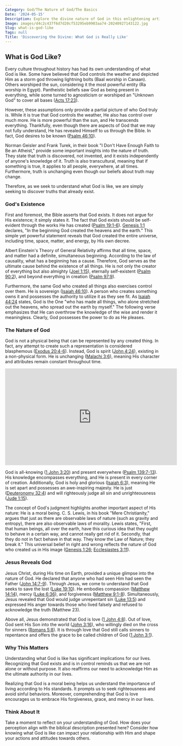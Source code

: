 ```yaml
---
Category: God/The Nature of God/The Basics
Date: '2024-05-15'
Description: Explore the divine nature of God in this enlightening article, delving into attributes, characteristics, and perceptions of the Almighty. Uncover insights into what God is like.
Image: images/d4c2c437f6d7d20cf53295eb9903aa74-20240927143122.jpg
Slug: what-is-god-like
Tags: null
Title: 'Discovering the Divine: What God is Really Like'
---
```


## What is God Like?

Every culture throughout history has had its own understanding of what God is like. Some have believed that God controls the weather and depicted Him as a storm god throwing lightning bolts (Baal worship in Canaan). Others worshiped the sun, considering it the most powerful entity (Ra worship in Egypt). Pantheistic beliefs saw God as being present in everything, while some turned to agnosticism or worshiped an "Unknown God" to cover all bases ([Acts 17:23](https://www.bibleref.com/Acts/17/Acts-17-23.html)).

However, these assumptions only provide a partial picture of who God truly is. While it is true that God controls the weather, He also has control over much more. He is more powerful than the sun, and He transcends everything. Thankfully, even though there are aspects of God that we may not fully understand, He has revealed Himself to us through the Bible. In fact, God desires to be known ([Psalm 46:10](https://www.bibleref.com/Psalm/46/Psalm-46-10.html)).

Norman Geisler and Frank Turek, in their book "I Don't Have Enough Faith to Be an Atheist," provide some important insights into the nature of truth. They state that truth is discovered, not invented, and it exists independently of anyone's knowledge of it. Truth is also transcultural, meaning that if something is true, it applies to all people, everywhere, at all times. Furthermore, truth is unchanging even though our beliefs about truth may change.

Therefore, as we seek to understand what God is like, we are simply seeking to discover truths that already exist.

### God's Existence

First and foremost, the Bible asserts that God exists. It does not argue for His existence; it simply states it. The fact that God exists should be self-evident through the works He has created ([Psalm 19:1-6](https://www.bibleref.com/Psalm/19/Psalm-19-1.html)). [Genesis 1:1](https://www.bibleref.com/Genesis/1/Genesis-1-1.html) declares, "In the beginning God created the heavens and the earth." This simple yet powerful statement reveals that God created the entire universe, including time, space, matter, and energy, by His own decree.

Albert Einstein's Theory of General Relativity affirms that all time, space, and matter had a definite, simultaneous beginning. According to the law of causality, what has a beginning has a cause. Therefore, God serves as the ultimate cause behind the existence of all things. He is not only the creator of everything but also almighty ([Joel 1:15](https://www.bibleref.com/Joel/1/Joel-1-15.html)), eternally self-existent ([Psalm 90:2](https://www.bibleref.com/Psalm/90/Psalm-90-2.html)), and beyond everything in creation ([Psalm 97:9](https://www.bibleref.com/Psalm/97/Psalm-97-9.html)).

Furthermore, the same God who created all things also exercises control over them. He is sovereign ([Isaiah 46:10](https://www.bibleref.com/Isaiah/46/Isaiah-46-10.html)). A person who creates something owns it and possesses the authority to utilize it as they see fit. As [Isaiah 44:24](https://www.bibleref.com/Isaiah/44/Isaiah-44-24.html) states, God is the One "who has made all things, who alone stretched out the heavens, who spread out the earth by myself." The following verse emphasizes that He can overthrow the knowledge of the wise and render it meaningless. Clearly, God possesses the power to do as He pleases.

### The Nature of God

God is not a physical being that can be represented by any created thing. In fact, any attempt to create such a representation is considered blasphemous ([Exodus 20:4-6](https://www.bibleref.com/Exodus/20/Exodus-20-4.html)). Instead, God is spirit ([John 4:24](https://www.bibleref.com/John/4/John-4-24.html)), existing in a non-physical form. He is unchanging ([Malachi 3:6](https://www.bibleref.com/Malachi/3/Malachi-3-6.html)), meaning His character and attributes remain constant throughout time.


<iframe width="560" height="315" src="https://www.youtube.com/embed/gs_gY1K1AMU" frameborder="0" allow="autoplay; encrypted-media" allowfullscreen></iframe>


God is all-knowing ([1 John 3:20](https://www.bibleref.com/1-John/3/1-John-3-20.html)) and present everywhere ([Psalm 139:7-13](https://www.bibleref.com/Psalm/139/Psalm-139-7.html)). His knowledge encompasses everything, and He is present in every corner of creation. Additionally, God is holy and glorious ([Isaiah 6:3](https://www.bibleref.com/Isaiah/6/Isaiah-6-3.html)), meaning He is set apart and possesses an awe-inspiring majesty. He is just ([Deuteronomy 32:4](https://www.bibleref.com/Deuteronomy/32/Deuteronomy-32-4.html)) and will righteously judge all sin and unrighteousness ([Jude 1:15](https://www.bibleref.com/Jude/1/Jude-1-15.html)).

The concept of God's judgment highlights another important aspect of His nature: He is a moral being. C. S. Lewis, in his book "Mere Christianity," argues that just as there are observable laws of nature (such as gravity and entropy), there are also observable laws of morality. Lewis states, "First, that human beings, all over the earth, have this curious idea that they ought to behave in a certain way, and cannot really get rid of it. Secondly, that they do not in fact behave in that way. They know the Law of Nature; they break it." This universal belief in right and wrong reflects the nature of God who created us in His image ([Genesis 1:26](https://www.bibleref.com/Genesis/1/Genesis-1-26.html); [Ecclesiastes 3:11](https://www.bibleref.com/Ecclesiastes/3/Ecclesiastes-3-11.html)).

### Jesus Reveals God

Jesus Christ, during His time on Earth, provided a unique glimpse into the nature of God. He declared that anyone who had seen Him had seen the Father ([John 14:7-9](https://www.bibleref.com/John/14/John-14-7.html)). Through Jesus, we come to understand that God seeks to save the lost ([Luke 19:10](https://www.bibleref.com/Luke/19/Luke-19-10.html)). He embodies compassion ([Matthew 14:14](https://www.bibleref.com/Matthew/14/Matthew-14-14.html)), mercy ([Luke 6:36](https://www.bibleref.com/Luke/6/Luke-6-36.html)), and forgiveness ([Matthew 9:1-8](https://www.bibleref.com/Matthew/9/Matthew-9-1.html)). Simultaneously, Jesus revealed that God would judge unrepentant sin ([Luke 13:5](https://www.bibleref.com/Luke/13/Luke-13-5.html)) and expressed His anger towards those who lived falsely and refused to acknowledge the truth (Matthew 23).

Above all, Jesus demonstrated that God is love ([1 John 4:8](https://www.bibleref.com/1-John/4/1-John-4-8.html)). Out of love, God sent His Son into the world ([John 3:16](https://www.bibleref.com/John/3/John-3-16.html)), who willingly died on the cross for sinners ([Romans 5:8](https://www.bibleref.com/Romans/5/Romans-5-8.html)). It is through love that God still calls sinners to repentance and offers the grace to be called children of God ([1 John 3:1](https://www.bibleref.com/1-John/3/1-John-3-1.html)).

### Why This Matters

Understanding what God is like has significant implications for our lives. Recognizing that God exists and is in control reminds us that we are not alone or without purpose. It also reaffirms our need to acknowledge Him as the ultimate authority in our lives.

Realizing that God is a moral being helps us understand the importance of living according to His standards. It prompts us to seek righteousness and avoid sinful behaviors. Moreover, comprehending that God is love encourages us to embrace His forgiveness, grace, and mercy in our lives.

### Think About It

Take a moment to reflect on your understanding of God. How does your perception align with the biblical description presented here? Consider how knowing what God is like can impact your relationship with Him and shape your actions and attitudes towards others.